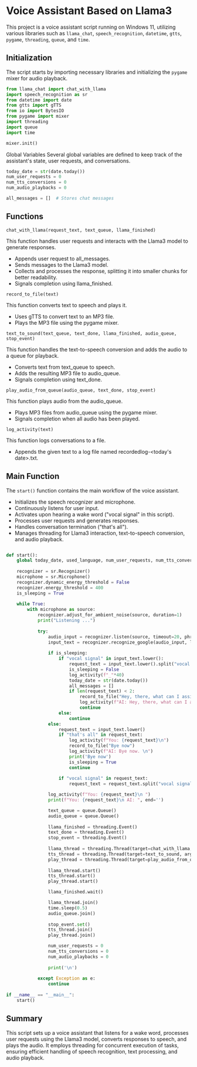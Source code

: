# Voice Assistant Based on Llama3

This project is a voice assistant script running on Windows 11, utilizing various libraries such as `llama_chat`, `speech_recognition`, `datetime`, `gtts`, `pygame`, `threading`, `queue`, and `time`.

## Initialization

The script starts by importing necessary libraries and initializing the `pygame` mixer for audio playback.

```python
from llama_chat import chat_with_llama
import speech_recognition as sr
from datetime import date
from gtts import gTTS
from io import BytesIO
from pygame import mixer 
import threading
import queue
import time

mixer.init()
```

Global Variables
Several global variables are defined to keep track of the assistant's state, user requests, and conversations.

```python
today_date = str(date.today())
num_user_requests = 0 
num_tts_conversions = 0 
num_audio_playbacks = 0

all_messages = []  # Stores chat messages
```
## Functions
`chat_with_llama(request_text, text_queue, llama_finished)`

This function handles user requests and interacts with the Llama3 model to generate responses.

- Appends user request to all_messages.
- Sends messages to the Llama3 model.
- Collects and processes the response, splitting it into smaller chunks for better readability.
- Signals completion using llama_finished.

`record_to_file(text)`

This function converts text to speech and plays it.

- Uses gTTS to convert text to an MP3 file.
- Plays the MP3 file using the pygame mixer.

`text_to_sound(text_queue, text_done, llama_finished, audio_queue, stop_event)`

This function handles the text-to-speech conversion and adds the audio to a queue for playback.

- Converts text from text_queue to speech.
- Adds the resulting MP3 file to audio_queue.
- Signals completion using text_done.

`play_audio_from_queue(audio_queue, text_done, stop_event)`

This function plays audio from the audio_queue.

- Plays MP3 files from audio_queue using the pygame mixer.
- Signals completion when all audio has been played.

`log_activity(text)`

This function logs conversations to a file.

- Appends the given text to a log file named recordedlog-<today's date>.txt.

## Main Function

The `start()` function contains the main workflow of the voice assistant.

- Initializes the speech recognizer and microphone.
- Continuously listens for user input.
- Activates upon hearing a wake word ("vocal signal" in this script).
- Processes user requests and generates responses.
- Handles conversation termination ("that's all").
- Manages threading for Llama3 interaction, text-to-speech conversion, and audio playback.

```python

def start():
    global today_date, used_language, num_user_requests, num_tts_conversions, num_audio_playbacks, all_messages
    
    recognizer = sr.Recognizer()
    microphone = sr.Microphone()
    recognizer.dynamic_energy_threshold = False
    recognizer.energy_threshold = 400    
    is_sleeping = True 
    
    while True:     
        with microphone as source:            
            recognizer.adjust_for_ambient_noise(source, duration=1)
            print("Listening ...")
            
            try: 
                audio_input = recognizer.listen(source, timeout=20, phrase_time_limit=30)
                input_text = recognizer.recognize_google(audio_input, language=used_language)
 
                if is_sleeping:
                    if "vocal signal" in input_text.lower():
                        request_text = input_text.lower().split("vocal signal")[1]
                        is_sleeping = False
                        log_activity(f"_"*40)                    
                        today_date = str(date.today())  
                        all_messages = []                      
                        if len(request_text) < 2:
                            record_to_file("Hey, there, what can I assist you with?")
                            log_activity(f"AI: Hey, there, what can I assist you with? \n")
                            continue                      
                    else:
                        continue
                else: 
                    request_text = input_text.lower()
                    if "that's all" in request_text:
                        log_activity(f"You: {request_text}\n")
                        record_to_file("Bye now")
                        log_activity(f"AI: Bye now. \n")                        
                        print('Bye now')
                        is_sleeping = True
                        continue
                    
                    if "vocal signal" in request_text:
                        request_text = request_text.split("vocal signal")[1]                        

                log_activity(f"You: {request_text}\n ")
                print(f"You: {request_text}\n AI: ", end='')

                text_queue = queue.Queue()
                audio_queue = queue.Queue()
                
                llama_finished = threading.Event()                
                text_done = threading.Event() 
                stop_event = threading.Event()                
     
                llama_thread = threading.Thread(target=chat_with_llama, args=(request_text, text_queue, llama_finished,))
                tts_thread = threading.Thread(target=text_to_sound, args=(text_queue, text_done, llama_finished, audio_queue, stop_event,))
                play_thread = threading.Thread(target=play_audio_from_queue, args=(audio_queue, text_done, stop_event,))
 
                llama_thread.start()
                tts_thread.start()
                play_thread.start()

                llama_finished.wait()

                llama_thread.join()  
                time.sleep(0.5)
                audio_queue.join()
              
                stop_event.set()  
                tts_thread.join()
                play_thread.join()  

                num_user_requests = 0 
                num_tts_conversions = 0 
                num_audio_playbacks = 0
 
                print('\n')
 
            except Exception as e:
                continue 
 
if __name__ == "__main__":
    start()

```
## Summary

This script sets up a voice assistant that listens for a wake word, processes user requests using the Llama3 model, converts responses to speech, and plays the audio. It employs threading for concurrent execution of tasks, ensuring efficient handling of speech recognition, text processing, and audio playback.


